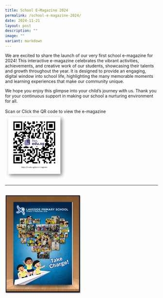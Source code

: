```yaml
---
title: School E–Magazine 2024
permalink: /school-e-magazine-2024/
date: 2024-11-21
layout: post
description: ""
image: ""
variant: markdown
---
```

We are excited to share the launch of our very first school e-magazine for 2024! This interactive e-magazine celebrates the vibrant activities, achievements, and creative work of our students, showcasing their talents and growth throughout the year. It is designed to provide an engaging, digital window into school life, highlighting the many memorable moments and learning experiences that make our community unique.

We hope you enjoy this glimpse into your child’s journey with us. Thank you for your continuous support in making our school a nurturing environment for all.
<br><br>
Scan or Click the QR code to view the e-magazine <a style="text-decoration: none" href="https://for.edu.sg/lsps-e-magazine"><img src="/images/Happenings/E%20MAGAZINE/emag_qrcode.png" style="width: 40%; height: 40%;"></a>
<hr><br>
<img src="/images/Happenings/E%20MAGAZINE/emag_poster.png" style="width: 50%; height: 50%;">